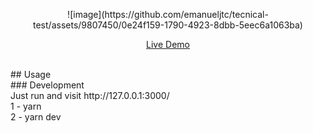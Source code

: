 <p align='center'>
 ![image](https://github.com/emanueljtc/tecnical-test/assets/9807450/0e24f159-1790-4923-8dbb-5eec6a1063ba)
</p>

<p align='center'>
<a href="https://vercel.com/emanueljtc/tecnical-test-c381">Live Demo</a>
</p>

</br>
## Usage
</br>
### Development
</br>
Just run and visit http://127.0.0.1:3000/
</br>
1 - yarn
</br>
2 - yarn dev
 
 
